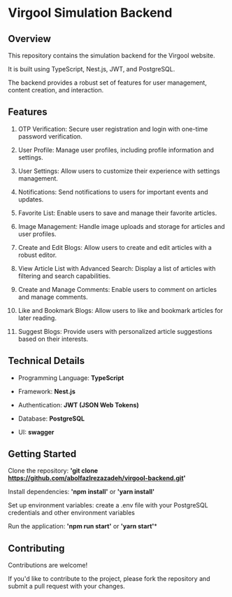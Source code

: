 # **Virgool Simulation Backend**
## **Overview**
This repository contains the simulation backend for the Virgool website.

It is built using TypeScript, Nest.js, JWT, and PostgreSQL.

The backend provides a robust set of features for user management, content creation, and interaction.

## **Features**
1. OTP Verification: Secure user registration and login with one-time password verification.

2. User Profile: Manage user profiles, including profile information and settings.

3. User Settings: Allow users to customize their experience with settings management.

4. Notifications: Send notifications to users for important events and updates.

5. Favorite List: Enable users to save and manage their favorite articles.

6. Image Management: Handle image uploads and storage for articles and user profiles.

7. Create and Edit Blogs: Allow users to create and edit articles with a robust editor.

8. View Article List with Advanced Search: Display a list of articles with filtering and search capabilities.

 9. Create and Manage Comments: Enable users to comment on articles and manage comments.

10. Like and Bookmark Blogs: Allow users to like and bookmark articles for later reading.

11. Suggest Blogs: Provide users with personalized article suggestions based on their interests.

## **Technical Details**
- Programming Language: **TypeScript**

- Framework: **Nest.js**

- Authentication: **JWT (JSON Web Tokens)**

- Database: **PostgreSQL**

- UI: **swagger**

## **Getting Started**
Clone the repository: **'git clone https://github.com/abolfazlrezazadeh/virgool-backend.git'**

Install dependencies: **'npm install'** or **'yarn install'**

Set up environment variables: create a .env file with your PostgreSQL credentials and other environment variables

Run the application: **'npm run start'** or **'yarn start'***

## **Contributing**
Contributions are welcome!

If you'd like to contribute to the project, please fork the repository and submit a pull request with your changes.
